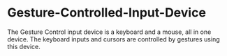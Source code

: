 # Gesture-Controlled-Input-Device
The Gesture Control input device is a keyboard and a mouse, all in one device. The keyboard inputs and cursors are controlled by gestures using this device. 
